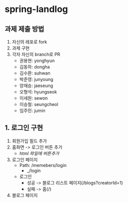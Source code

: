# spring-landlog


## 과제 제출 방법

1. 자신의 레포로 fork
2. 과제 구현
3. 각자 자신의 branch로 PR
   - 권용현: yonghyun
   - 김동하: dongha
   - 김수환: suhwan
   - 박준영: junyoung
   - 양재승: jaeseung
   - 오형석: hyungseok
   - 이세원: sewon
   - 이승철: seungcheol
   - 임주민: jumin

## 1. 로그인 구현

1. 회원가입 필드 추가
2. 홈화면 -> 로그인 버튼 추가
   - _html 파일에 버튼추가_
3. 로그인 페이지
   - Path: /memebers/login 
     - _/login
   - 로그인
     - 성공 -> 블로그 리스트 페이지(/blogs?creatorId=1)
     - 실패 -> 홈(/) 
4. 블로그 페이지
     
     
